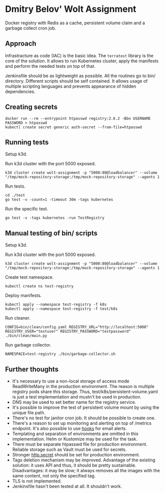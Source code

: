 # Dmitry Belov' Wolt Assignment

Docker registry with Redis as a cache, persistent volume claim and a garbage collect cron job.

## Approach

Infrastracture as code (IAC) is the basic idea. The `terratest` library is the core of the solution. It allows to run Kubernetes cluster, apply the manifests and perform the needed tests on top of that.

Jenkinsfile should be as lightweight as possible. All the routines go to bin/ directory. Different scripts should be self contained. It allows usage of multiple scripting languages and prevents appearance of hidden dependencies.

## Creating secrets

```
docker run --rm --entrypoint htpasswd registry:2.6.2 -Bbn USERNAME PASSWORD > htpasswd
kubectl create secret generic auth-secret --from-file=htpasswd
```

## Running tests

Setup k3d.

Run k3d cluster with the port 5000 exposed.

```
k3d cluster create wolt-assignment -p "5000:80@loadbalancer" --volume "/tmp/mock-repository-storage:/tmp/mock-repository-storage" --agents 1
```

Run tests.

```
cd ./test
go test -v -count=1 -timeout 30m -tags kubernetes
```

Run the specific test.

```
go test -v -tags kubernetes -run TestRegistry
```

## Manual testing of bin/ scripts

Setup k3d.

Run k3d cluster with the port 5000 exposed.

```
k3d cluster create wolt-assignment -p "5000:80@loadbalancer" --volume "/tmp/mock-repository-storage:/tmp/mock-repository-storage" --agents 1
```

Create test namespace.

```
kubectl create ns test-registry
```

Deploy manifests.

```
kubectl apply --namespace test-registry -f k8s
kubectl apply --namespace test-registry -f test/k8s
```

Run cleaner.

```
CONFIG=bin/clean/config.yaml REGISTRY_URL="http://localhost:5000" REGISTRY_USER="testuser" REGISTRY_PASSWORD="testpassword" ./bin/clean/main.py
```

Run garbage collector.

```
NAMESPACE=test-registry ./bin/garbage-collector.sh
```


## Further thoughts

* It's necessary to use a non-local storage of access mode ReadWriteMany in the production environment. The reason is multiple registry pods share this storage. Thus, test/k8s/persistent-volume.yaml is just a test implementation and mustn't be used in production.
* DNS may be used to set better name for the registry service.
* It's possible to improve the test of persistent volume mount by using the unique file path.
* There's no test for janitor cron job. It should be possible to create one.
* There's a reason to set up monitoring and alerting on top of /metrics endpoint. It's also possible to use [hooks](https://docs.docker.com/registry/configuration/#hooks) for email alerts.
* Templating and separation of environments are omitted in this implementation. Helm or Kustomize may be used for the task.
* There must be separate htpasswd file for production environment. Reliable storage such as Vault must be used for secrets.
* Stronger [http.secret](https://docs.docker.com/registry/configuration/#http) should be set for production environment.
* Tags deletion mechanism may be improved. Advantage of the existing solution: it uses API and thus, it should be pretty sustainable. Disadvantages: it may be slow; it always removes all the images with the same content, not only the specified tag.
* TLS is not implemented.
* Jenkinsfile hasn't been tested at all. It shouldn't work.
